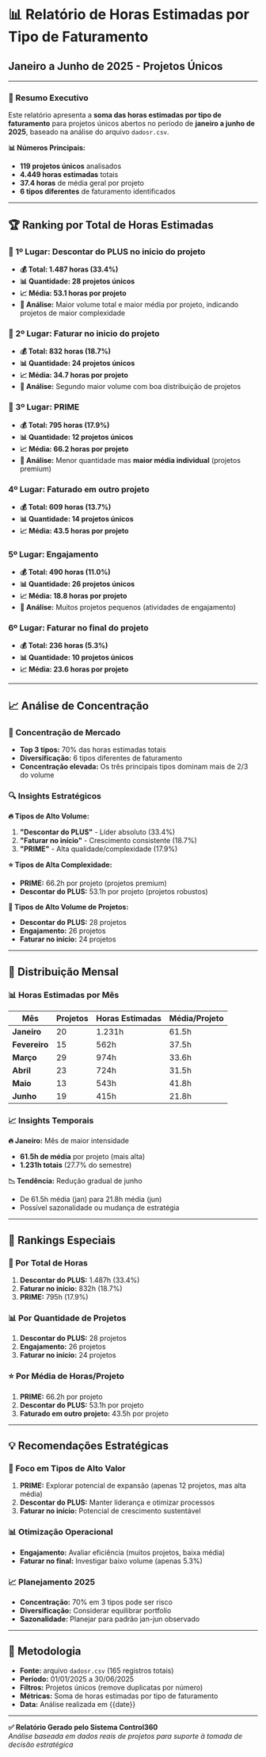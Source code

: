 # 📊 Relatório de Horas Estimadas por Tipo de Faturamento
## Janeiro a Junho de 2025 - Projetos Únicos

---

### 🎯 Resumo Executivo

Este relatório apresenta a **soma das horas estimadas por tipo de faturamento** para projetos únicos abertos no período de **janeiro a junho de 2025**, baseado na análise do arquivo `dadosr.csv`.

**📊 Números Principais:**
- **119 projetos únicos** analisados
- **4.449 horas estimadas** totais
- **37.4 horas** de média geral por projeto
- **6 tipos diferentes** de faturamento identificados

---

## 🏆 Ranking por Total de Horas Estimadas

### 🥇 1º Lugar: Descontar do PLUS no inicio do projeto
- **💰 Total: 1.487 horas (33.4%)**
- **📊 Quantidade: 28 projetos únicos**
- **📈 Média: 53.1 horas por projeto**
- **🎯 Análise:** Maior volume total e maior média por projeto, indicando projetos de maior complexidade

### 🥈 2º Lugar: Faturar no inicio do projeto
- **💰 Total: 832 horas (18.7%)**
- **📊 Quantidade: 24 projetos únicos**
- **📈 Média: 34.7 horas por projeto**
- **🎯 Análise:** Segundo maior volume com boa distribuição de projetos

### 🥉 3º Lugar: PRIME
- **💰 Total: 795 horas (17.9%)**
- **📊 Quantidade: 12 projetos únicos**
- **📈 Média: 66.2 horas por projeto**
- **🎯 Análise:** Menor quantidade mas **maior média individual** (projetos premium)

### 4º Lugar: Faturado em outro projeto
- **💰 Total: 609 horas (13.7%)**
- **📊 Quantidade: 14 projetos únicos**
- **📈 Média: 43.5 horas por projeto**

### 5º Lugar: Engajamento
- **💰 Total: 490 horas (11.0%)**
- **📊 Quantidade: 26 projetos únicos**
- **📈 Média: 18.8 horas por projeto**
- **🎯 Análise:** Muitos projetos pequenos (atividades de engajamento)

### 6º Lugar: Faturar no final do projeto
- **💰 Total: 236 horas (5.3%)**
- **📊 Quantidade: 10 projetos únicos**
- **📈 Média: 23.6 horas por projeto**

---

## 📈 Análise de Concentração

### 🎯 Concentração de Mercado
- **Top 3 tipos:** 70% das horas estimadas totais
- **Diversificação:** 6 tipos diferentes de faturamento
- **Concentração elevada:** Os três principais tipos dominam mais de 2/3 do volume

### 🔍 Insights Estratégicos

**🔥 Tipos de Alto Volume:**
1. **"Descontar do PLUS"** - Líder absoluto (33.4%)
2. **"Faturar no início"** - Crescimento consistente (18.7%)
3. **"PRIME"** - Alta qualidade/complexidade (17.9%)

**⭐ Tipos de Alta Complexidade:**
- **PRIME:** 66.2h por projeto (projetos premium)
- **Descontar do PLUS:** 53.1h por projeto (projetos robustos)

**🎯 Tipos de Alto Volume de Projetos:**
- **Descontar do PLUS:** 28 projetos
- **Engajamento:** 26 projetos
- **Faturar no início:** 24 projetos

---

## 📅 Distribuição Mensal

### 📊 Horas Estimadas por Mês

| Mês | Projetos | Horas Estimadas | Média/Projeto |
|-----|----------|----------------|---------------|
| **Janeiro** | 20 | 1.231h | 61.5h |
| **Fevereiro** | 15 | 562h | 37.5h |
| **Março** | 29 | 974h | 33.6h |
| **Abril** | 23 | 724h | 31.5h |
| **Maio** | 13 | 543h | 41.8h |
| **Junho** | 19 | 415h | 21.8h |

### 📈 Insights Temporais

**🔥 Janeiro:** Mês de maior intensidade
- **61.5h de média** por projeto (mais alta)
- **1.231h totais** (27.7% do semestre)

**📉 Tendência:** Redução gradual de junho
- De 61.5h média (jan) para 21.8h média (jun)
- Possível sazonalidade ou mudança de estratégia

---

## 🏅 Rankings Especiais

### 🎯 Por Total de Horas
1. **Descontar do PLUS:** 1.487h (33.4%)
2. **Faturar no início:** 832h (18.7%)
3. **PRIME:** 795h (17.9%)

### 📊 Por Quantidade de Projetos
1. **Descontar do PLUS:** 28 projetos
2. **Engajamento:** 26 projetos
3. **Faturar no início:** 24 projetos

### ⭐ Por Média de Horas/Projeto
1. **PRIME:** 66.2h por projeto
2. **Descontar do PLUS:** 53.1h por projeto
3. **Faturado em outro projeto:** 43.5h por projeto

---

## 💡 Recomendações Estratégicas

### 🎯 Foco em Tipos de Alto Valor
1. **PRIME:** Explorar potencial de expansão (apenas 12 projetos, mas alta média)
2. **Descontar do PLUS:** Manter liderança e otimizar processos
3. **Faturar no início:** Potencial de crescimento sustentável

### 📊 Otimização Operacional
- **Engajamento:** Avaliar eficiência (muitos projetos, baixa média)
- **Faturar no final:** Investigar baixo volume (apenas 5.3%)

### 📈 Planejamento 2025
- **Concentração:** 70% em 3 tipos pode ser risco
- **Diversificação:** Considerar equilibrar portfolio
- **Sazonalidade:** Planejar para padrão jan-jun observado

---

## 📝 Metodologia

- **Fonte:** arquivo `dadosr.csv` (165 registros totais)
- **Período:** 01/01/2025 a 30/06/2025
- **Filtros:** Projetos únicos (remove duplicatas por número)
- **Métricas:** Soma de horas estimadas por tipo de faturamento
- **Data:** Análise realizada em {{date}}

---

**✅ Relatório Gerado pelo Sistema Control360**  
*Análise baseada em dados reais de projetos para suporte à tomada de decisão estratégica* 